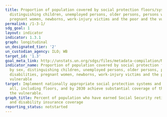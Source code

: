 ```yaml
---
title: Proportion of population covered by social protection floors/systems, by sex,
  distinguishing children, unemployed persons, older persons, persons with disabilities,
  pregnant women, newborns, work-injury victims and the poor and the vulnerable
permalink: /1-3-1/
sdg_goal: 1
layout: indicator
indicator: 1.3.1
graph: longitudinal
un_designated_tier: '2'
un_custodian_agency: ILO; WB
target_id: '1.3'
goal_meta_link: http://unstats.un.org/sdgs/files/metadata-compilation/Metadata-Goal-1.pdf
indicator_name: Proportion of population covered by social protection floors/systems,
  by sex, distinguishing children, unemployed persons, older persons, persons with
  disabilities, pregnant women, newborns, work-injury victims and the poor and the
  vulnerable
target: Implement nationally appropriate social protection systems and measures for
  all, including floors, and by 2030 achieve substantial coverage of the poor and
  the vulnerable.
graph_title: Percent of population who have earned Social Security retirement, survivors
  and disability insurance coverage
reporting_status: notstarted
---
```


